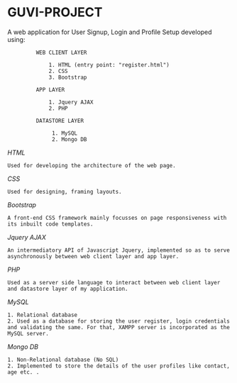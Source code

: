 # GUVI-PROJECT

A web application for User Signup, Login and Profile Setup developed using:

             WEB CLIENT LAYER

                 1. HTML (entry point: "register.html")
                 2. CSS
                 3. Bootstrap

             APP LAYER

                 1. Jquery AJAX
                 2. PHP

             DATASTORE LAYER

                  1. MySQL
                  2. Mongo DB
                  
                  
*HTML*

    Used for developing the architecture of the web page.
    
*CSS*

    Used for designing, framing layouts. 
    
*Bootstrap*

    A front-end CSS framework mainly focusses on page responsiveness with its inbuilt code templates.
    
*Jquery AJAX*

    An intermediatory API of Javascript Jquery, implemented so as to serve asynchronously between web client layer and app layer.
    
*PHP*

    Used as a server side language to interact between web client layer and datastore layer of my application.
    
*MySQL*
    
    1. Relational database
    2. Used as a database for storing the user register, login credentials and validating the same. For that, XAMPP server is incorporated as the MySQL server.

*Mongo DB*

    1. Non-Relational database (No SQL)
    2. Implemented to store the details of the user profiles like contact, age etc. .

    
          
          
